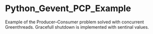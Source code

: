 # Python_Gevent_PCP_Example
Example of the Producer–Consumer problem solved with concurrent Greenthreads. Gracefull shutdown is implemented with sentinal values.  
